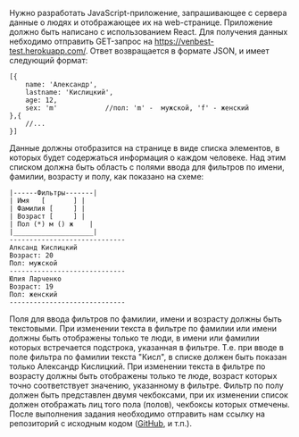 Нужно разработать JavaScript-приложение, запрашивающее с сервера данные о людях и отображающее их на web-странице. Приложение должно быть написано с использованием React. Для получения данных небходимо отправить GET-запрос на https://venbest-test.herokuapp.com/. Ответ возвращается в формате JSON, и имеет следующий формат:

```
[{
	name: 'Александр',
	lastname: 'Кислицкий',
	age: 12,
	sex: 'm'			//пол: 'm' -  мужской, 'f' - женский
},{
	//...
}]
```

Данные должны отобразится на странице в виде списка элементов, в которых будет содержаться информация о каждом человеке. Над этим списком должна быть область с полями ввода для фильтров по имени, фамилии, возрасту и полу, как показано на схеме:

```
|------Фильтры-------|
| Имя 	[    	] |
| Фамилия [    	] |
| Возраст [    	] |
| Пол (*) м () ж 	|
|____________________|
-----------------------------
Алксанд Кислицкий
Возраст: 20
Пол: мужской
-----------------------------
Юлия Ларченко
Возраст: 19
Пол: женский
-----------------------------
```

Поля для ввода фильтров по фамилии, имени и возрасту должны быть текстовыми. При изменении текста в фильтре по фамилии или имени должны быть отображены только те люди, в имени или фамилии которых встречается подстрока, указанная в фильтре. Т.е. при вводе в поле фильтра по фамилии текста "Кисл", в списке должен быть показан только Александр Кислицкий. При изменении текста в фильтре по возрасту должны быть отображены только те люде, возраст которых точно соответствует значению, указанному в фильтре. Фильтр по полу должен быть представлен двумя чекбоксами, при их изменении список должен отображать лиц того пола (полов), чекбоксы которых отмечены. После выполнения задания необходимо отправить нам ссылку на репозиторий с исходным кодом ([GitHub](https://github.com/), и т.п.).
